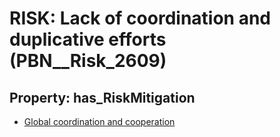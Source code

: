 # RISK: __Lack of coordination and duplicative efforts__ (PBN__Risk_2609)

## Property: has_RiskMitigation

* [Global coordination and cooperation](PBN__Mitigation_516)

